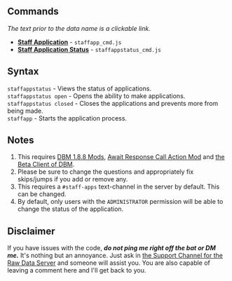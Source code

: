 ## **Commands**    
_The text prior to the data name is a clickable link._

- **[Staff Application](https://github.com/zachdoug24/dbm-projects/blob/staff_app_sys/staffapp_cmd.js)** - `staffapp_cmd.js`
- **[Staff Application Status](https://github.com/zachdoug24/dbm-projects/blob/staff_app_sys/staffappstatus_cmd.js)** - `staffappstatus_cmd.js`    
    
## **Syntax**
`staffappstatus` - Views the status of applications.    
`staffappstatus open` - Opens the ability to make applications.    
`staffappstatus closed` - Closes the applications and prevents more from being made.    
`staffapp` - Starts the application process.


## **Notes**    

1. This requires [DBM 1.8.8 Mods](https://github.com/Discord-Bot-Maker-Mods/DBM-Mods/tree/master), [Await Response Call Action Mod](https://discordapp.com/channels/374961173524643843/382056590892728331/454449492972929024) and [the Beta Client of DBM](https://discordapp.com/channels/374961173524643843/375701228111527937/461267260234006531).
2. Please be sure to change the questions and appropriately fix skips/jumps if you add or remove any.
3. This requires a `#staff-apps` text-channel in the server by default. This can be changed.
4. By default, only users with the `ADMINISTRATOR` permission will be able to change the status of the application.


## **Disclaimer** 
If you have issues with the code, **_do not ping me right off the bat or DM me._** It's nothing but an annoyance. Just ask in [the Support Channel for the Raw Data Server](https://discordapp.com/channels/379372685182107669/388055603320324116/) and someone will assist you. You are also capable of leaving a comment here and I'll get back to you.
